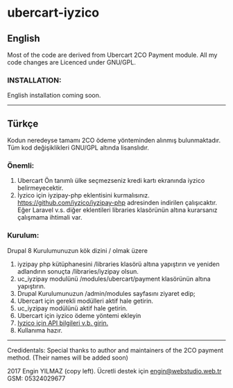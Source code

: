 # ubercart-iyzico

## English

Most of the code are derived from Ubercart 2CO Payment module. All my code changes are Licenced under GNU/GPL.

### INSTALLATION: 
English installation coming soon.

-------------
## Türkçe
Kodun neredeyse tamamı 2CO ödeme yönteminden alınmış bulunmaktadır. Tüm kod değişiklikleri GNU/GPL altında lisanslıdır. 

### Önemli:
1. Ubercart Ön tanımlı ülke seçmezseniz kredi kartı ekranında iyzico belirmeyecektir.
1. İyzico için iyzipay-php eklentisini kurmalısınız. https://github.com/iyzico/iyzipay-php adresinden indirilen çalışıcaktır. Eğer Laravel v.s. diğer eklentileri libraries klasörünün altına kurarsanız çalışmama ihtimali var.

### Kurulum:

Drupal 8 Kurulumunuzun kök dizini / olmak üzere
1. iyzipay php kütüphanesini /libraries klasörü altına yapıştırın ve yeniden adlandırın sonuçta /libraries/iyzipay olsun.
1. uc_iyzipay modulünü /modules/ubercart/payment klasörünün altına yapıştırın.
1. Drupal Kurulumunuzun /admin/modules sayfasını ziyaret edip;
1. Ubercart için gerekli modülleri aktif hale getirin.
1. uc_iyzipay modülünü aktif hale getirin.
1. Ubercart için iyzico ödeme yöntemi ekleyin
1. [Iyzico için API bilgileri v.b. girin.](https://github.com/EnginYilmaz/ubercart-iyzico/blob/iyzipay/images/kurulum-resmi.png)
1. Kullanıma hazır.



-------------
Credidentals:
Special thanks to author and maintainers of the 2CO payment method. (Their names will be added soon)

2017 Engin YILMAZ (copy left). Ücretli destek için engin@webstudio.web.tr GSM: 05324029677
